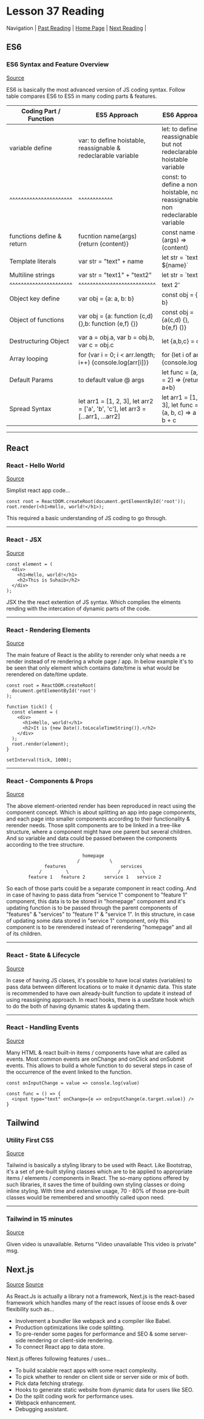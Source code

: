 # Lesson 37 Reading

Navigation | [Past Reading](../Read-36/README.md) | [Home Page](../README.md) | [Next Reading](../Read-38/README.md) |

## ES6

### ES6 Syntax and Feature Overview

[Source](https://www.taniarascia.com/es6-syntax-and-feature-overview/)

ES6 is basically the most advanced version of JS coding syntax. Follow table compares ES6 to ES5 in many coding parts & features.

| Coding Part / Function | ES5 Approach | ES6 Approach |
| ---------------------- | ------------ | ------------ |
| variable define        | var: to define hoistable, reassignable & redeclarable variable | let: to define reassignable but not redeclarable or hoistable variable |
| ^^^^^^^^^^^^^^^^^^^^^^ | ^^^^^^^^^^^^ | const: to define a non hoistable, non reassignable & non redeclarable variable |
| functions define & return      | fucntion name(args) {return (content)}  | const name = (args) => (content) |
| Template literals      | var str = "text" + name | let str = \`text ${name}\` |
| Multiline strings      | var str = "text1" + "text2" | let str = `text 1 |
| ^^^^^^^^^^^^^^^^^^^^^^ | ^^^^^^^^^^^^^^^^^^^^^^^^^^^ |            text 2' |
| Object key define | var obj = {a: a, b: b} | const obj = {a, b} |
| Object of functions | var obj = {a: function (c,d) {},b: function (e,f) {}} | const obj = {a(c,d) {}, b(e,f) ()} |
| Destructuring Object | var a = obj.a, var b = obj.b, var c = obj.c | let {a,b,c} = obj |
| Array looping | for (var i = 0; i < arr.length; i++) {console.log(arr[i])} | for (let i of arr) {console.log(i)} |
| Default Params | to default value @ args | let func = (a, b = 2) => {return a+b} |
| Spread Syntax | let arr1 = [1, 2, 3], let arr2 = ['a', 'b', 'c'], let arr3 = [...arr1, ...arr2] | let arr1 = [1, 2, 3], let func = (a, b, c) => a + b + c |

---

## React

### React - Hello World

[Source](https://reactjs.org/docs/hello-world.html)

Simplist react app code...

    const root = ReactDOM.createRoot(document.getElementById('root'));
    root.render(<h1>Hello, world!</h1>);

This required a basic understanding of JS coding to go through.

---

### React - JSX

[Source](https://reactjs.org/docs/introducing-jsx.html)

    const element = (
      <div>
        <h1>Hello, world!</h1>
        <h2>This is Suhaib</h2>
      </div>
    );

JSX the the react extention of JS syntax. Which complies the elments rending with the intercation of dynamic parts of the code.

---

### React - Rendering Elements

[Source](https://reactjs.org/docs/rendering-elements.html)

The main feature of React is the ability to rerender only what needs a re render instead of re rendering a whole page / app. In below example it's to be seen that only element which contains date/time is what would be rerendered on date/time update.

    const root = ReactDOM.createRoot(
      document.getElementById('root')
    );

    function tick() {
      const element = (
        <div>
          <h1>Hello, world!</h1>
          <h2>It is {new Date().toLocaleTimeString()}.</h2>
        </div>
      );
      root.render(element);
    }

    setInterval(tick, 1000);
---

### React - Components & Props

[Source](https://reactjs.org/docs/components-and-props.html)

The above element-oriented render has been reproduced in react using the component concept. Which is about splitting an app into page components, and each page into smaller components according to their functionality & rerender needs. Those split components are to be linked in a tree-like structure, where a component might have one parent but several children. And so variable and data could be passed between the components according to the tree structure.

                                homepage
                              /           \
                  features                    services
                /         \                  /        \
            feature 1   feature 2       service 1   service 2

So each of those parts could be a separate component in react coding. And in case of having to pass data from "service 1" component to "feature 1" component, this data is to be stored in "homepage" component and it's updating function is to be passed through the parent components of "features" & "services" to "feature 1" & "service 1". In this structure, in case of updating some data stored in "service 1" component, only this component is to be rerendered instead of rerendering "homepage" and all of its children.

---

### React - State & Lifecycle

[Source](https://reactjs.org/docs/state-and-lifecycle.html)

In case of having JS clases, it's possible to have local states (variables) to pass data between different locations or to make it dynamic data. This state is recommended to have own already-built function to update it instead of using reassigning approach. In react hooks, there is a useState hook which to do the both of having dynamic states & updating them.

---

### React - Handling Events

[Source](https://reactjs.org/docs/handling-events.html)

Many HTML & react built-in items / components have what are called as events. Most common events are onChange and onClick and onSubmit events. This allows to build a whole function to do several steps in case of the occurrence of the event linked to the function.

    const onInputChange = value => console.log(value)

    const func = () => {
      <input type="text" onChange={e => onInputChange(e.target.value)} />
    }

## Tailwind

### Utility First CSS

[Source](https://tailwindcss.com/docs/utility-first)

Tailwind is basically a styling library to be used with React. Like Bootstrap, it's a set of pre-built styling classes which are to be applied to appropriate items / elements / components in React. The so-many options offered by such libraries, it saves the time of building own styling classes or doing inline styling. With time and extensive usage, 70 - 80% of those pre-built classes would be remembered and smoothly called upon need.

---

### Tailwind in 15 minutes

[Source](https://www.youtube.com/watch?v=6zIuAyLZPH0)

Given video is unavailable. Returns "Video unavailable This video is private" msg.

## Next.js

[Source](https://nextjs.org/learn/basics/create-nextjs-app)
[Source](https://www.youtube.com/watch?v=rtgbaKBhdkk)

As React.Js is actually a library not a framework, Next.js is the react-based framework which handles many of the react issues of loose ends & over flexibility such as...

- Involvement a bundler like webpack and a compiler like Babel.
- Production optimizations like code splitting.
- To pre-render some pages for performance and SEO & some server-side rendering or client-side rendering.
- To connect React app to  data store.

Next.js offeres following features / uses...

- To build scalable react apps with some react complexity.
- To pick whether to render on client side or server side or mix of both.
- Pick data fetching strategy.
- Hooks to generate static website from dynamic data for users like SEO.
- Do the split coding work for performance uses.
- Webpack enhancement.
- Debugging assistant.
